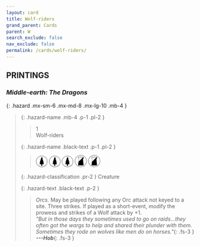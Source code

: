 ```yaml
---
layout: card
title: Wolf-riders
grand_parent: Cards
parent: W
search_exclude: false
nav_exclude: false
permalink: /cards/wolf-riders/
---
```


## PRINTINGS


### _Middle-earth: The Dragons_

{: .hazard .mx-sm-6 .mx-md-8 .mx-lg-10 .mb-4 }
> {: .hazard-name .mb-4 .p-1 .pl-2 }
> > <div class="hazard-mp">1</div>
> > <div class="card-name">Wolf-riders</div>
>
> {: .hazard-name .black-text .p-1 .pl-2 }
> > ![](/assets/images/wilderness.svg) ![](/assets/images/wilderness.svg) ![](/assets/images/wilderness.svg) ![](/assets/images/shadow-land.svg) ![](/assets/images/shadow-land.svg)
>
> {: .hazard-classification .pr-2 }
> Creature
>
> {: .hazard-text .black-text .p-2 }
> > _Orcs._ May be played following any Orc attack not keyed to a site. Three strikes. If played as a short-event, modify the prowess and strikes of a Wolf attack by +1. <br>_"But in those days they sometimes used to go on raids...they often got the wargs to help and shared their plunder with them. Sometimes they rode on wolves like men do on horses."_{: .fs-3 } ***---&#65279;Hob***{: .fs-3 } 
>
